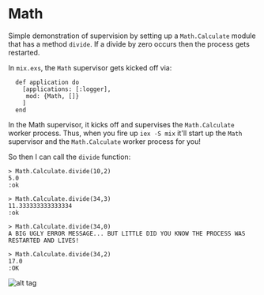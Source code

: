 # Math

Simple demonstration of supervision by setting up a `Math.Calculate` module that has a method `divide`. If a divide by zero occurs then the process gets restarted.

In `mix.exs`, the `Math` supervisor gets kicked off via:

```
  def application do
    [applications: [:logger],
     mod: {Math, []}
    ]
  end
```

In the Math supervisor, it kicks off and supervises the `Math.Calculate` worker process.
Thus, when you fire up `iex -S mix` it'll start up the `Math` supervisor and the `Math.Calculate` worker process for you!

So then I can call the `divide` function:

```
> Math.Calculate.divide(10,2)
5.0
:ok

> Math.Calculate.divide(34,3)
11.333333333333334
:ok

> Math.Calculate.divide(34,0)
A BIG UGLY ERROR MESSAGE... BUT LITTLE DID YOU KNOW THE PROCESS WAS RESTARTED AND LIVES!

> Math.Calculate.divide(34,2)
17.0
:OK

```

![alt tag](https://github.com/kblake/simple-supervision/blob/master/dividebyzerosupervision.gif)


